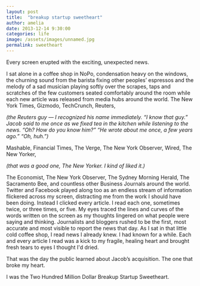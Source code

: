 ```yaml
---
layout: post
title:  "breakup startup sweetheart"
author: amelia
date: 2013-12-14 9:30:00
categories: life
image: /assets/images/unnamed.jpg
permalink: sweetheart
---
```


Every screen erupted with the exciting, unexpected news. 

I sat alone in a coffee shop in NoPo, condensation heavy on the windows, the churning sound from the barista fixing other peoples’ espressos and the melody of a sad musician playing softly over the scrapes, taps and scratches of the few customers seated comfortably around the room while each new article was released from media hubs around the world. The New York Times, Gizmodo, TechCrunch, Reuters, 

*(the Reuters guy — I recognized his name immediately. “I know that guy.” Jacob said to me once as we fixed tea in the kitchen while listening to the news. “Oh? How do you know him?” “He wrote about me once, a few years ago.” “Oh, huh.”)*

Mashable, Financial Times, The Verge, The New York Observer, Wired, The New Yorker,

*(that was a good one, The New Yorker. I kind of liked it.)*

The Economist, The New York Observer, The Sydney Morning Herald, The Sacramento Bee, and countless other Business Journals around the world. Twitter and Facebook played along too as an endless stream of information flickered across my screen, distracting me from the work I should have been doing. Instead I clicked every article. I read each one, sometimes twice, or three times, or five. My eyes traced the lines and curves of the words written on the screen as my thoughts lingered on what people were saying and thinking. Journalists and bloggers rushed to be the first, most accurate and most visible to report the news that day. As I sat in that little cold coffee shop, I read news I already knew. I had known for a while. Each and every article I read was a kick to my fragile, healing heart and brought fresh tears to eyes I thought I'd dried.

That was the day the public learned about Jacob’s acquisition. The one that broke my heart.

I was the Two Hundred Million Dollar Breakup Startup Sweetheart.

